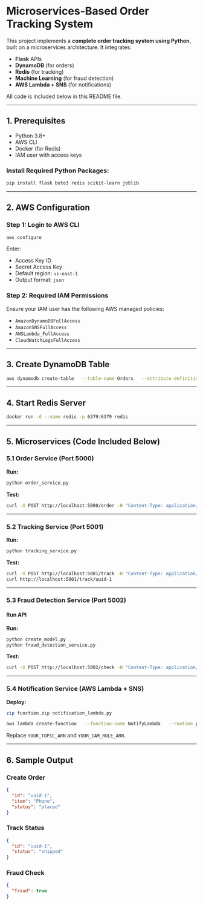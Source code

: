 # Microservices-Based Order Tracking System 

This project implements a **complete order tracking system using Python**, built on a microservices architecture. It integrates:

- **Flask** APIs
- **DynamoDB** (for orders)
- **Redis** (for tracking)
- **Machine Learning** (for fraud detection)
- **AWS Lambda + SNS** (for notifications)

All code is included below in this README file.

---

## 1. Prerequisites

- Python 3.8+
- AWS CLI
- Docker (for Redis)
- IAM user with access keys

### Install Required Python Packages:

```bash
pip install flask boto3 redis scikit-learn joblib
```

---

## 2. AWS Configuration

### Step 1: Login to AWS CLI

```bash
aws configure
```

Enter:

- Access Key ID  
- Secret Access Key  
- Default region: `us-east-1`  
- Output format: `json`

### Step 2: Required IAM Permissions

Ensure your IAM user has the following AWS managed policies:

- `AmazonDynamoDBFullAccess`
- `AmazonSNSFullAccess`
- `AWSLambda_FullAccess`
- `CloudWatchLogsFullAccess`

---

## 3. Create DynamoDB Table

```bash
aws dynamodb create-table   --table-name Orders   --attribute-definitions AttributeName=id,AttributeType=S   --key-schema AttributeName=id,KeyType=HASH   --billing-mode PAY_PER_REQUEST
```

---

## 4. Start Redis Server

```bash
docker run -d --name redis -p 6379:6379 redis
```

---

## 5. Microservices (Code Included Below)

### 5.1 Order Service (Port 5000)

**Run:**

```bash
python order_service.py
```

**Test:**

```bash
curl -X POST http://localhost:5000/order -H "Content-Type: application/json" -d '{"item":"Phone"}'
```

---

### 5.2 Tracking Service (Port 5001)

**Run:**

```bash
python tracking_service.py
```

**Test:**

```bash
curl -X POST http://localhost:5001/track -H "Content-Type: application/json" -d '{"id":"uuid-1", "status":"shipped"}'
curl http://localhost:5001/track/uuid-1
```

---

### 5.3 Fraud Detection Service (Port 5002)

#### Run API

**Run:**

```bash
python create_model.py
python fraud_detection_service.py
```

**Test:**

```bash
curl -X POST http://localhost:5002/check -H "Content-Type: application/json" -d '{"features":[1, 0]}'
```

---

### 5.4 Notification Service (AWS Lambda + SNS)

**Deploy:**

```bash
zip function.zip notification_lambda.py

aws lambda create-function   --function-name NotifyLambda   --runtime python3.9   --handler notification_lambda.lambda_handler   --role <YOUR_IAM_ROLE_ARN>   --zip-file fileb://function.zip
```

Replace `YOUR_TOPIC_ARN` and `YOUR_IAM_ROLE_ARN`.

---

## 6. Sample Output

### Create Order

```json
{
  "id": "uuid-1",
  "item": "Phone",
  "status": "placed"
}
```

### Track Status

```json
{
  "id": "uuid-1",
  "status": "shipped"
}
```

### Fraud Check

```json
{
  "fraud": true
}
```
